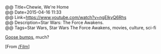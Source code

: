 @@ Title=Chewie, We're Home  
@@ Date=2015-04-16 11:33  
@@ Link=https://www.youtube.com/watch?v=ngElkyQ6Rhs  
@@ Description=Star Wars: The Force Awakens.  
@@ Tags=Star Wars, Star Wars The Force Awakens, movies, culture, sci-fi      

[Goose bumps](https://en.wikipedia.org/wiki/Goose_bumps), much? 

[From [/Film](http://www.slashfilm.com/the-force-awakens-trailer/)]